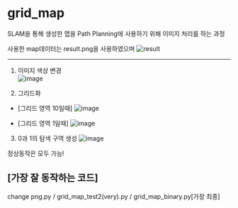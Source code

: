# grid_map

SLAM을 통해 생성한 맵을 Path Planning에 사용하기 위해 이미지 처리를 하는 과정

사용한 map데이터는 result.png을 사용하였으며
![result](https://github.com/user-attachments/assets/9572a8ca-3df3-480a-b80d-9e87cc54fba4)

---

1. 이미지 색상 변경<br/>
![image](https://github.com/user-attachments/assets/1cd833a1-acc1-48de-867b-22ae712fc9f5)

2. 그리드화
* [그리드 영역 10일때]
![image](https://github.com/user-attachments/assets/58486abf-be6a-4cca-adff-c795dba7619e)

* [그리드 영역 1일때]
![image](https://github.com/user-attachments/assets/df4fe345-502c-4cd8-ad94-9f8352235a3c)

3. 0과 1의 탐색 구역 생성
![image](https://github.com/user-attachments/assets/37b60beb-1343-4c34-8809-6cee9fcec9a0)

정상동작은 모두 가능!<br/> 
## [가장 잘 동작하는 코드] 
change png.py / grid_map_test2(very).py / grid_map_binary.py[가장 최종]
